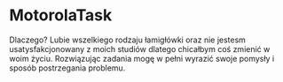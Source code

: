 # MotorolaTask 
Dlaczego? Lubie wszelkiego  rodzaju łamigłówki oraz nie jestesm usatysfakcjonowany z moich studiów dlatego chicałbym coś zmienić w woim życiu. Rozwiązując zadania mogę w pełni wyrazić swoje pomysły i sposób postrzegania problemu.
